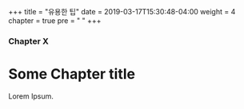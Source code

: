 +++
title = "유용한 팁"
date = 2019-03-17T15:30:48-04:00
weight = 4
chapter = true
pre = "<i class='fas fa-check'></i> "
+++

### Chapter X

# Some Chapter title

Lorem Ipsum.